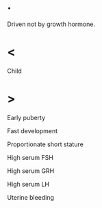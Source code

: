 # .

Driven not by growth hormone.

# <

Child

# >

Early puberty

Fast development

Proportionate short stature

High serum FSH

High serum GRH

High serum LH

Uterine bleeding
